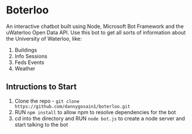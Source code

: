# Boterloo
An interactive chatbot built using Node, Microsoft Bot Framework and the uWaterloo Open Data API. Use this bot to get all sorts of information about the University of Waterloo, like:
1. Buildings
2. Info Sessions
3. Feds Events
4. Weather

## Intructions to Start
1. Clone the repo - ```git clone https://github.com/dannygosain1/boterloo.git```
2. RUN ```npm install``` to allow npm to resolve dependencies for the bot
3. cd into the directory and RUN ```node bot.js``` to create a node server and start talking to the bot
